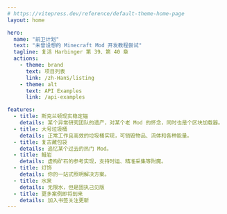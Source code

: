 ```yaml
---
# https://vitepress.dev/reference/default-theme-home-page
layout: home

hero:
  name: "前卫计划"
  text: "未曾设想的 Minecraft Mod 开发教程尝试"
  tagline: 复活 Harbinger 第 39、第 40 章
  actions:
    - theme: brand
      text: 项目列表
      link: /zh-HanS/listing
    - theme: alt
      text: API Examples
      link: /api-examples

features:
  - title: 斯克兰顿现实稳定锚
    details: 某个异常研究团队的遗产，对某个老 Mod 的怀念，同时也是个区块加载器。
  - title: 大号垃圾桶
    details: 正常工作且高效的垃圾桶实现，可销毁物品、流体和各种能量。
  - title: 复古藏包袋
    details: 追忆某个过去的热门 Mod。
  - title: 鲑岩
    details: 虚构矿石的参考实现，支持时运、精准采集等附魔。
  - title: 灯饰
    details: 你的一站式照明解决方案。
  - title: 水泉
    details: 无限水，但是固执己见版
  - title: 更多案例即将到来
    details: 加入书签关注更新
---
```


